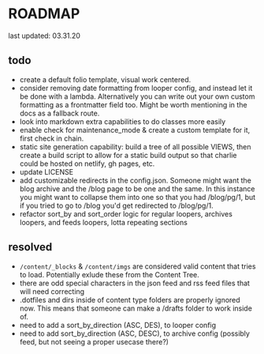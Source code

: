 
# ROADMAP
last updated: 03.31.20

## todo
- create a default folio template, visual work centered.
- consider removing date formatting from looper config, and instead let it be done with a lambda. Alternatively you can write out your own custom formatting as a frontmatter field too. Might be worth mentioning in the docs as a fallback route.
- look into markdown extra capabilities to do classes more easily
- enable check for maintenance_mode & create a custom template for it, first check in chain.
- static site generation capability: build a tree of all possible VIEWS, then create a build script to allow for a static build output so that charlie could be hosted on netlify, gh pages, etc.
- update LICENSE
- add customizable redirects in the config.json. Someone might want the blog archive and the /blog page to be one and the same. In this instance you might want to collapse them into one so that you had /blog/pg/1, but if you tried to go to /blog you'd get redirected to /blog/pg/1.
- refactor sort_by and sort_order logic for regular loopers, archives loopers, and feeds loopers, lotta repeating sections

## resolved
- `/content/_blocks` & `/content/imgs` are considered valid content that tries to load. Potentially exlude these from the Content Tree.
- there are odd special characters in the json feed and rss feed files that will need correcting
- .dotfiles and dirs inside of content type folders are properly ignored now. This means that someone can make a /drafts folder to work inside of.
- need to add a sort_by_direction (ASC, DES), to looper config
- need to add sort_by_direction (ASC, DESC), to archive config (possibly feed, but not seeing a proper usecase there?)
